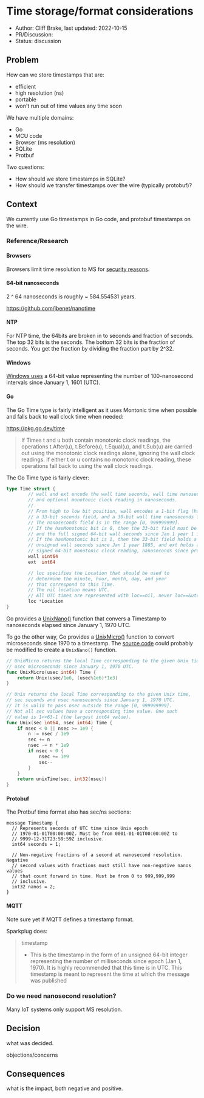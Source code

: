 # Time storage/format considerations

- Author: Cliff Brake, last updated: 2022-10-15
- PR/Discussion:
- Status: discussion

## Problem

How can we store timestamps that are:

- efficient
- high resolution (ns)
- portable
- won't run out of time values any time soon

We have multiple domains:

- Go
- MCU code
- Browser (ms resolution)
- SQLite
- Protbuf

Two questions:

- How should we store timestamps in SQLite?
- How should we transfer timestamps over the wire (typically protobuf)?

## Context

We currently use Go timestamps in Go code, and protobuf timestamps on the wire.

### Reference/Research

#### Browsers

Browsers limit time resolution to MS for
[security reasons](https://community.tmpdir.org/t/high-rate-data-example-of-go-concurrency/654/4?u=cbrake).

#### 64-bit nanoseconds

2 ^ 64 nanoseconds is roughly ~ 584.554531 years.

https://github.com/jbenet/nanotime

#### NTP

For NTP time, the 64bits are broken in to seconds and fraction of seconds. The
top 32 bits is the seconds. The bottom 32 bits is the fraction of seconds. You
get the fraction by dividing the fraction part by 2^32.

#### Windows

[Windows uses](https://learn.microsoft.com/en-us/windows/win32/api/minwinbase/ns-minwinbase-filetime)
a 64-bit value representing the number of 100-nanosecond intervals since January
1, 1601 (UTC).

#### Go

The Go Time type is fairly intelligent as it uses Montonic time when possible
and falls back to wall clock time when needed:

https://pkg.go.dev/time

> If Times t and u both contain monotonic clock readings, the operations
> t.After(u), t.Before(u), t.Equal(u), and t.Sub(u) are carried out using the
> monotonic clock readings alone, ignoring the wall clock readings. If either t
> or u contains no monotonic clock reading, these operations fall back to using
> the wall clock readings.

The Go Time type is fairly clever:

```go
type Time struct {
        // wall and ext encode the wall time seconds, wall time nanoseconds,
        // and optional monotonic clock reading in nanoseconds.
        //
        // From high to low bit position, wall encodes a 1-bit flag (hasMonotonic),
        // a 33-bit seconds field, and a 30-bit wall time nanoseconds field.
        // The nanoseconds field is in the range [0, 999999999].
        // If the hasMonotonic bit is 0, then the 33-bit field must be zero
        // and the full signed 64-bit wall seconds since Jan 1 year 1 is stored in ext.
        // If the hasMonotonic bit is 1, then the 33-bit field holds a 33-bit
        // unsigned wall seconds since Jan 1 year 1885, and ext holds a
        // signed 64-bit monotonic clock reading, nanoseconds since process start.
        wall uint64
        ext  int64

        // loc specifies the Location that should be used to
        // determine the minute, hour, month, day, and year
        // that correspond to this Time.
        // The nil location means UTC.
        // All UTC times are represented with loc==nil, never loc==&utcLoc.
        loc *Location
}
```

Go provides a [UnixNano()](https://pkg.go.dev/time#Time.UnixNano) function that
convers a Timestamp to nanoseconds elapsed since January 1, 1970 UTC.

To go the other way, Go provides a
[UnixMicro()](https://pkg.go.dev/time#UnixMicro) function to convert
microseconds since 1970 to a timestamp. The
[source code](https://cs.opensource.google/go/go/+/refs/tags/go1.19.2:src/time/time.go;l=1390)
could probably be modified to create a `UnixNano()` function.

```go
// UnixMicro returns the local Time corresponding to the given Unix time,
// usec microseconds since January 1, 1970 UTC.
func UnixMicro(usec int64) Time {
	return Unix(usec/1e6, (usec%1e6)*1e3)
}

// Unix returns the local Time corresponding to the given Unix time,
// sec seconds and nsec nanoseconds since January 1, 1970 UTC.
// It is valid to pass nsec outside the range [0, 999999999].
// Not all sec values have a corresponding time value. One such
// value is 1<<63-1 (the largest int64 value).
func Unix(sec int64, nsec int64) Time {
	if nsec < 0 || nsec >= 1e9 {
		n := nsec / 1e9
		sec += n
		nsec -= n * 1e9
		if nsec < 0 {
			nsec += 1e9
			sec--
		}
	}
	return unixTime(sec, int32(nsec))
}

```

#### Protobuf

The Protbuf time format also has sec/ns sections:

```
message Timestamp {
  // Represents seconds of UTC time since Unix epoch
  // 1970-01-01T00:00:00Z. Must be from 0001-01-01T00:00:00Z to
  // 9999-12-31T23:59:59Z inclusive.
  int64 seconds = 1;

  // Non-negative fractions of a second at nanosecond resolution. Negative
  // second values with fractions must still have non-negative nanos values
  // that count forward in time. Must be from 0 to 999,999,999
  // inclusive.
  int32 nanos = 2;
}
```

#### MQTT

Note sure yet if MQTT defines a timestamp format.

Sparkplug does:

> timestamp
>
> - This is the timestamp in the form of an unsigned 64-bit integer representing
>   the number of milliseconds since epoch (Jan 1, 1970). It is highly
>   recommended that this time is in UTC. This timestamp is meant to represent
>   the time at which the message was published

### Do we need nanosecond resolution?

Many IoT systems only support MS resolution.

## Decision

what was decided.

objections/concerns

## Consequences

what is the impact, both negative and positive.
